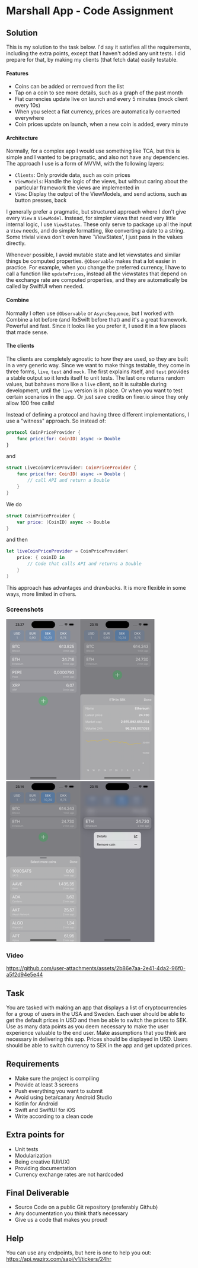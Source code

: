 # Marshall App - Code Assignment

## Solution

This is my solution to the task below. I'd say it satisfies all the requirements, including the extra points, except that I haven't added any unit tests. I did prepare for that, by making my clients (that fetch data) easily testable.

#### Features

- Coins can be added or removed from the list
- Tap on a coin to see more details, such as a graph of the past month
- Fiat currencies update live on launch and every 5 minutes (mock client every 10s)
- When you select a fiat currency, prices are automatically converted everywhere
- Coin prices update on launch, when a new coin is added, every minute

#### Architecture

Normally, for a complex app I would use something like TCA, but this is simple and I wanted to be pragmatic, and also not have any dependencies. The approach I use is a form of MVVM, with the following layers:

- `Clients`: Only provide data, such as coin prices
- `ViewModels`: Handle the logic of the views, but without caring about the particular framework the views are implemented in
- `View`: Display the output of the ViewModels, and send actions, such as button presses, back

I generally prefer a pragmatic, but structured approach where I don't give every `View` a `ViewModel`. Instead, for simpler views that need very little internal logic, I use `ViewStates`. These only serve to package up all the input a `View` needs, and do simple formatting, like converting a date to a string. Some trivial views don't even have `ViewStates', I just pass in the values directly.

Whenever possible, I avoid mutable state and let viewstates and similar things be computed properties. `@Observable` makes that a lot easier in practice. For example, when you change the preferred currency, I have to call a function like `updatePrices`, instead all the viewstates that depend on the exchange rate are computed properties, and they are automatically be called by SwiftUI when needed.  

#### Combine

Normally I often use `@Observable` or `AsyncSequence`, but I worked with Combine a lot before (and RxSwift before that) and it's a great framework. Powerful and fast. Since it looks like you prefer it, I used it in a few places that made sense.

#### The clients

The clients are completely agnostic to how they are used, so they are built in a very generic way. Since we want to make things testable, they come in three forms, `live`, `test` and `mock`. The first explains itself, and `test` provides a stable output so it lends itself to unit tests. The last one returns random values, but bahaves more like a `live` client, so it is suitable during development, until the `live` version is in place. Or when you want to test certain scenarios in the app. Or just save credits on fixer.io since they only allow 100 free calls!

Instead of defining a protocol and having three different implementations, I use a "witness" approach. So instead of:

```Swift
protocol CoinPriceProvider {
    func price(for: CoinID) async -> Double
}
```
and
```Swift
struct LiveCoinPriceProvider: CoinPriceProvider {
    func price(for: CoinID) async -> Double {
        // call API and return a Double
    }
}
```
We do
```Swift
struct CoinPriceProvider {
    var price: (CoinID) async -> Double
}
```
and then
```Swift
let liveCoinPriceProvider = CoinPriceProvider(
    price: { coinID in
        // Code that calls API and returns a Double
    }
)
```
This approach has advantages and drawbacks. It is more flexible in some ways, more limited in others.

### Screenshots

<img src="CoinList.png" width="200"><img src="CoinDetails.png" width="200"><img src="AddingCoins.png" width="200"><img src="ContextMenu.png" width="200">

### Video

https://github.com/user-attachments/assets/2b86e7aa-2e41-4da2-96f0-a5f2d94e5e44

## Task
You are tasked with making an app that displays a list of cryptocurrencies for a group of users in the USA and Sweden. Each user should be able to get the default prices in USD and then be able to switch the prices to SEK. Use as many data points as you deem necessary to make the user experience valuable to the end user. Make assumptions that you think are necessary in delivering this app. Prices should be displayed in USD. Users should be able to switch currency to SEK in the app and get updated prices.

## Requirements
- Make sure the project is compiling
- Provide at least 3 screens
- Push everything you want to submit
- Avoid using beta/canary Android Studio
- Kotlin for Android
- Swift and SwiftUI for iOS
- Write according to a clean code

## Extra points for
- Unit tests
- Modularization
- Being creative (UI/UX)
- Providing documentation
- Currency exchange rates are not hardcoded

## Final Deliverable
- Source Code on a public Git repository (preferably Github)
- Any documentation you think that’s necessary
- Give us a code that makes you proud!

## Help
You can use any endpoints, but here is one to help you out: https://api.wazirx.com/sapi/v1/tickers/24hr
